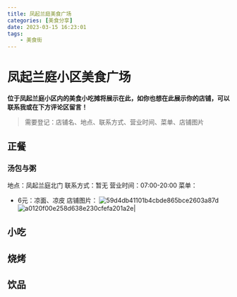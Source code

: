 ```yaml
---
title: 凤起兰庭美食广场
categories: [美食分享]
date: 2023-03-15 16:23:01
tags:
    - 美食街
---
```


# 凤起兰庭小区美食广场

**位于凤起兰庭小区内的美食小吃摊将展示在此，如你也想在此展示你的店铺，可以联系我或在下方评论区留言！**

>需要登记：店铺名、地点、联系方式、营业时间、菜单、店铺图片

<!-- more -->

## 正餐

### 汤包与粥
地点：凤起兰庭北门
联系方式：暂无
营业时间：07:00-20:00
菜单：
- 6元：凉面、凉皮
店铺图片：
![59d4db41101b4cbde865bce2603a87d](https://img.1949hacker.cn//59d4db41101b4cbde865bce2603a87d.jpg)
![a0120f00e258d638e230cfefa201a2e](https://img.1949hacker.cn//a0120f00e258d638e230cfefa201a2e.jpg)|

## 小吃

## 烧烤

## 饮品